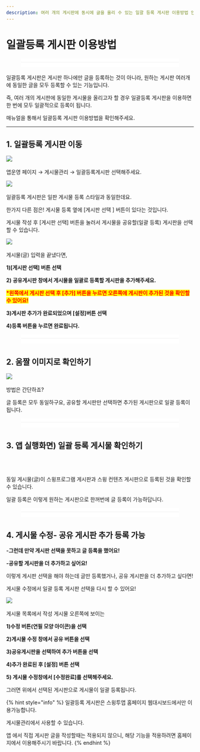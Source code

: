```yaml
---
description: 여러 개의 게시판에 동시에 글을 올리 수 있는 일괄 등록 게시판 이용방법 안내
---
```


# 일괄등록 게시판 이용방법

<figure><img src="../../../.gitbook/assets/구분선 (4).PNG" alt=""><figcaption></figcaption></figure>

일괄등록 게시판은 게시판 하나에만 글을 등록하는 것이 아니라, 원하는 게시판 여러개에 동일한 글을 모두 등록할 수 있는 기능입니다.

즉, 여러 개의 게시판에 동일한 게시물을 올리고자 할 경우 일괄등록 게시판을 이용하면 한 번에 모두 일괄적으로 등록이 됩니다.

매뉴얼을 통해서 일괄등록 게시판 이용방법을 확인해주세요.

***

## 1. 일괄등록 게시판 이동

![](https://wp.swing2app.co.kr/wp-content/uploads/2018/09/%EC%9D%BC%EA%B4%84%EB%93%B1%EB%A1%9D3\_20.06.png)

앱운영 페이지 → 게시물관리 → 일괄등록게시판 선택해주세요.



![](https://wp.swing2app.co.kr/wp-content/uploads/2018/09/%EC%9D%BC%EA%B4%84%EB%93%B1%EB%A1%9D4\_20.06.png)

일괄등록 게시판은 일판 게시물 등록 스타일과 동일한데요.

한가지 다른 점은! 게시물 등록 옆에 \[게시판 선택 ] 버튼이 있다는 것입니다.

게시물 작성 후 \[게시판 선택] 버튼을 눌러서 게시물을 공유할(일괄 등록) 게시판을 선택할 수 있습니다.



![](https://wp.swing2app.co.kr/wp-content/uploads/2018/09/%EC%9D%BC%EA%B4%84%EB%93%B1%EB%A1%9D5\_20.06.png)

게시물(글) 입력을 끝냈다면,

**1)\[게시판 선택] 버튼 선택**

**2) 공유게시판 창에서 게시물을 일괄로 등록할 게시판을 추가해주세요.**

<mark style="color:red;">**\*왼쪽에서 게시판 선택 후 \[추가] 버튼을 누르면 오른쪽에 게시판이 추가된 것을 확인할 수 있어요!**</mark>

**3)게시판 추가가 완료되었으며 \[설정]버튼 선택**

**4)등록 버튼을 누르면 완료됩니다.**

<figure><img src="../../../.gitbook/assets/구분선 (4).PNG" alt=""><figcaption></figcaption></figure>

## 2.  움짤 이미지로 확인하기

![](https://wp.swing2app.co.kr/wp-content/uploads/2018/09/%EB%85%B9%ED%99%94\_2020\_06\_16\_16\_56\_44\_51.gif)

방법은 간단하죠?

글 등록은 모두 동일하구요, 공유할 게시판만 선택하면 추가된 게시판으로 일괄 등록이 됩니다.



<figure><img src="../../../.gitbook/assets/구분선 (4).PNG" alt=""><figcaption></figcaption></figure>

## 3. 앱 실행화면) 일괄 등록 게시물 확인하기&#x20;

<div align="left">

<img src="https://wp.swing2app.co.kr/wp-content/uploads/2018/09/%EC%9D%BC%EA%B4%84%EB%93%B1%EB%A1%9D2_20.06.png" alt="">

</div>

<div align="left">

<img src="https://wp.swing2app.co.kr/wp-content/uploads/2018/09/%EC%9D%BC%EA%B4%84%EB%93%B1%EB%A1%9D1_20.06.png" alt="">

</div>

동일 게시물(글)이 스윙프로그램 게시판과 스윙 컨텐츠 게시판으로 등록된 것을 확인할 수 있습니다.

일괄 등록은 이렇게 원하는 게시판으로 한꺼번에 글 등록이 가능하답니다.

<figure><img src="../../../.gitbook/assets/구분선 (4).PNG" alt=""><figcaption></figcaption></figure>

## 4.  게시물 수정- 공유 게시판 추가 등록 가능

**-그런데 만약 게시판 선택을 못하고 글 등록을 했어요!**

**-공유할 게시판을 더 추가하고 싶어요!**

이렇게 게시판 선택을 해야 하는데 글만 등록했거나, 공유 게시판을 더 추가하고 싶다면!

게시물 수정에서 일괄 등록 게시판 선택을 다시 할 수 있어요!

![](https://wp.swing2app.co.kr/wp-content/uploads/2018/09/%EC%9D%BC%EA%B4%84%EB%93%B1%EB%A1%9D6\_20.06.png)

게시물 목록에서 작성 게시물 오른쪽에 보이는

**1)수정 버튼(연필 모양 아이콘)을 선택**

**2)게시물 수정 창에서 공유 버튼을 선택**

**3)공유게시판을 선택하여 추가 버튼을 선택**

**4)추가 완료된 후 \[설정] 버튼 선택**

**5) 게시물 수정창에서 \[수정완료]를 선택해주세요.**

그러면 위에서 선택된 게시판으로 게시물이 일괄 등록됩니다.

{% hint style="info" %}
일괄등록 게시판은 스윙투앱 홈페이지 웹대시보드에서만 이용가능합니다.

게시물관리에서 사용할 수 있습니다.

앱 에서 직접 게시판 글을 작성할때는 적용되지 않으니, 해당 기능을 적용하려면 홈페이지에서 이용해주시기 바랍니다.
{% endhint %}

